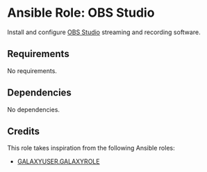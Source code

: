 # Ansible Role: OBS Studio

Install and configure [OBS Studio](https://obsproject.com/) streaming and recording software.

## Requirements

No requirements.

## Dependencies

No dependencies.

## Credits

This role takes inspiration from the following Ansible roles:

- [GALAXYUSER.GALAXYROLE](https://github.com/GITUSER/GITREPO)
